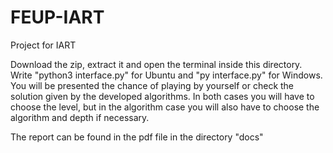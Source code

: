 # FEUP-IART

Project for IART

Download the zip, extract it and open the terminal inside this directory.
Write "python3 interface.py" for Ubuntu and "py interface.py" for Windows.
You will be presented the chance of playing by yourself or check the solution given by the developed algorithms.
In both cases you will have to choose the level, but in the algorithm case you will also have to choose the algorithm and depth if necessary.

The report can be found in the pdf file in the directory "docs"